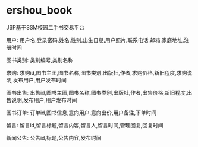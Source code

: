 # ershou_book
JSP基于SSM校园二手书交易平台

用户: 用户名,登录密码,姓名,性别,出生日期,用户照片,联系电话,邮箱,家庭地址,注册时间

图书类别: 类别编号,类别名称

求购: 求购id,图书主图,图书名称,图书类别,出版社,作者,求购价格,新旧程度,求购说明,发布用户,用户发布时间

图书出售: 出售id,图书主图,图书名称,图书类别,出版社,作者,出售价格,新旧程度,出售说明,发布用户,用户发布时间

图书订单: 订单id,图书信息,意向用户,意向出价,用户备注,下单时间

留言: 留言id,留言标题,留言内容,留言人,留言时间,管理回复,回复时间

新闻公告: 公告id,标题,公告内容,发布时间
